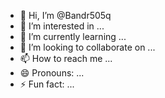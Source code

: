 - 👋 Hi, I’m @Bandr505q
- 👀 I’m interested in ...
- 🌱 I’m currently learning ...
- 💞️ I’m looking to collaborate on ...
- 📫 How to reach me ...
- 😄 Pronouns: ...
- ⚡ Fun fact: ...

<!---
Bandr505q/Bandr505q is a ✨ special ✨ repository because its `README.md` (this file) appears on your GitHub profile.
You can click the Preview link to take a look at your changes.
--->
